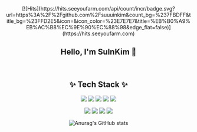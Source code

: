 <div align = "center">
[![Hits](https://hits.seeyoufarm.com/api/count/incr/badge.svg?url=https%3A%2F%2Fgithub.com%2Fsuuuinkim&count_bg=%237FBDFF&title_bg=%23FFD2E5&icon=&icon_color=%23E7E7E7&title=%EB%B0%A9%EB%AC%B8%EC%9E%90%EC%88%98&edge_flat=false)](https://hits.seeyoufarm.com)
  
## Hello, I'm SuInKim 👋

<br>


## ✨ **Tech Stack** ✨
<img src="https://img.shields.io/badge/JAVA-FBBA00?style=flat-square&logo=JAVA&logoColor=white"/></a>
<img src="https://img.shields.io/badge/Spring Boot-6DB33F?style=flat-square&logo=Spring Boot&logoColor=white"/></a>
<img src="https://img.shields.io/badge/Spring-00A98F?style=flat-square&logo=Spring&logoColor=white"/></a>
<img src="https://img.shields.io/badge/Oracle-40AEF0?style=flat-square&logo=Oracle&logoColor=white"/></a>
<img src="https://img.shields.io/badge/MySQL-4479A1?style=flat-square&logo=MySQL&logoColor=white"/></a>

<img src="https://img.shields.io/badge/HTML5-E34F26?style=flat-square&logo=HTML5&logoColor=white"/></a>
<img src="https://img.shields.io/badge/CSS3-1572B6?style=flat-square&logo=CSS3&logoColor=white"/></a>
<img src="https://img.shields.io/badge/JavaScript-F7DF1E?style=flat-square&logo=JavaScript&logoColor=white"/></a>
<img src="https://img.shields.io/badge/jQuery-9999FF?style=flat-square&logo=jQuery&logoColor=white"/></a>



![Anurag's GitHub stats](https://github-readme-stats.vercel.app/api?username=suuuinkim&theme=material-palenight&show_icons=true)

</div>
<!--
**suuuinkim/suuuinkim** is a ✨ _special_ ✨ repository because its `README.md` (this file) appears on your GitHub profile.

Here are some ideas to get you started:

- 🔭 I’m currently working on ...
- 🌱 I’m currently learning ...
- 👯 I’m looking to collaborate on ...
- 🤔 I’m looking for help with ...
- 💬 Ask me about ...
- 📫 How to reach me: ...
- 😄 Pronouns: ...
- ⚡ Fun fact: ...
-->
